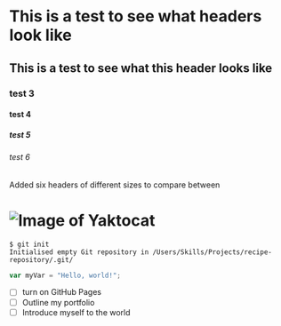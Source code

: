 # This is a test to see what headers look like
## This is a test to see what this header looks like
### test 3
#### test 4
##### test 5
###### test 6
Added six headers of different sizes to compare between

# ![Image of Yaktocat](https://octodex.github.com/images/yaktocat.png)

```
$ git init
Initialised empty Git repository in /Users/Skills/Projects/recipe-repository/.git/
```

``` javascript
var myVar = "Hello, world!";
```

- [ ] turn on GitHub Pages
- [ ] Outline my portfolio
- [ ] Introduce myself to the world 
